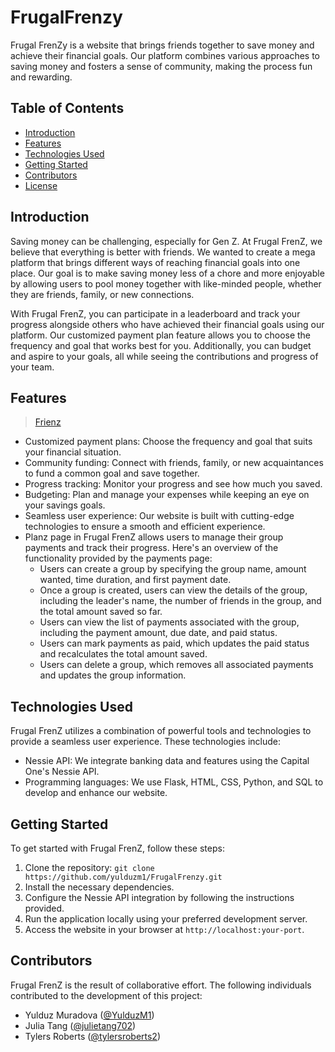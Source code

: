 # FrugalFrenzy

Frugal FrenZy is a website that brings friends together to save money and achieve their financial goals. Our platform combines various approaches to saving money and fosters a sense of community, making the process fun and rewarding.

## Table of Contents

- [Introduction](#introduction)
- [Features](#features)
- [Technologies Used](#technologies-used)
- [Getting Started](#getting-started)
- [Contributors](#contributors)
- [License](#license)


## Introduction

Saving money can be challenging, especially for Gen Z. At Frugal FrenZ, we believe that everything is better with friends. We wanted to create a mega platform that brings different ways of reaching financial goals into one place. Our goal is to make saving money less of a chore and more enjoyable by allowing users to pool money together with like-minded people, whether they are friends, family, or new connections.

With Frugal FrenZ, you can participate in a leaderboard and track your progress alongside others who have achieved their financial goals using our platform. Our customized payment plan feature allows you to choose the frequency and goal that works best for you. Additionally, you can budget and aspire to your goals, all while seeing the contributions and progress of your team.

## Features


<blockquote class="imgur-embed-pub" lang="en" data-id="a/gnbE8qC"  ><a href="//imgur.com/a/gnbE8qC">Frienz</a></blockquote><script async src="//s.imgur.com/min/embed.js" charset="utf-8"></script>

- Customized payment plans: Choose the frequency and goal that suits your financial situation.
- Community funding: Connect with friends, family, or new acquaintances to fund a common goal and save together.
- Progress tracking: Monitor your progress and see how much you saved.
- Budgeting: Plan and manage your expenses while keeping an eye on your savings goals.
- Seamless user experience: Our website is built with cutting-edge technologies to ensure a smooth and efficient experience.
- Planz page in Frugal FrenZ allows users to manage their group payments and track their progress. Here's an overview of the functionality provided by the payments page:
    - Users can create a group by specifying the group name, amount wanted, time duration, and first payment date.
    - Once a group is created, users can view the details of the group, including the leader's name, the number of friends in the group, and the total amount saved so far.
    - Users can view the list of payments associated with the group, including the payment amount, due date, and paid status.
    - Users can mark payments as paid, which updates the paid status and recalculates the total amount saved.
    - Users can delete a group, which removes all associated payments and updates the group information.

## Technologies Used

Frugal FrenZ utilizes a combination of powerful tools and technologies to provide a seamless user experience. These technologies include:

- Nessie API: We integrate banking data and features using the Capital One's Nessie API.
- Programming languages: We use Flask, HTML, CSS, Python, and SQL to develop and enhance our website.

## Getting Started

To get started with Frugal FrenZ, follow these steps:

1. Clone the repository: `git clone https://github.com/yulduzm1/FrugalFrenzy.git`
2. Install the necessary dependencies.
3. Configure the Nessie API integration by following the instructions provided.
4. Run the application locally using your preferred development server.
5. Access the website in your browser at `http://localhost:your-port`.


## Contributors

Frugal FrenZ is the result of collaborative effort. The following individuals contributed to the development of this project:

- Yulduz Muradova ([@YulduzM1](https://github.com/yulduzm1))
- Julia Tang ([@julietang702](https://github.com/julietang702))
- Tylers Roberts ([@tylersroberts2](https://github.com/tylersroberts2))

